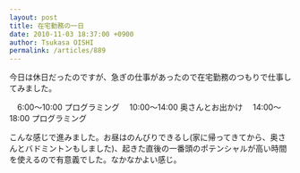 ```yaml
---
layout: post
title: 在宅勤務の一日
date: 2010-11-03 18:37:00 +0900
author: Tsukasa OISHI
permalink: /articles/889
---
```


今日は休日だったのですが、急ぎの仕事があったので在宅勤務のつもりで仕事してみました。

　6:00～10:00 プログラミング
　10:00～14:00 奥さんとお出かけ
　14:00～18:00 プログラミング

こんな感じで進みました。お昼はのんびりできるし(家に帰ってきてから、奥さんとバドミントンもしました)、起きた直後の一番頭のポテンシャルが高い時間を使えるので有意義でした。なかなかよい感じ。

